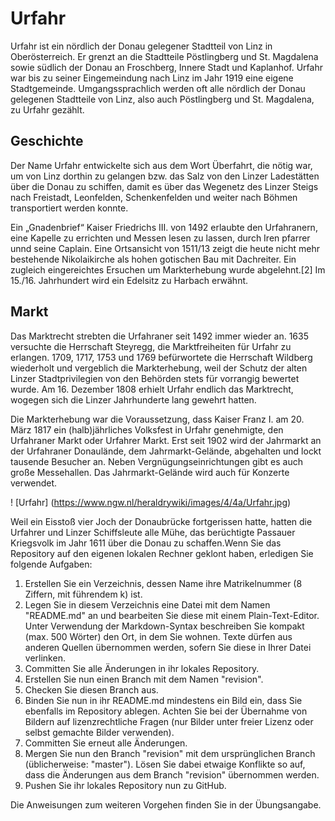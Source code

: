 ﻿# Urfahr


Urfahr ist ein nördlich der Donau gelegener Stadtteil von Linz in Oberösterreich. 
Er grenzt an die Stadtteile Pöstlingberg und St. Magdalena sowie südlich der Donau an Froschberg, Innere Stadt und Kaplanhof. 
Urfahr war bis zu seiner Eingemeindung nach Linz im Jahr 1919 eine eigene Stadtgemeinde.
Umgangssprachlich werden oft alle nördlich der Donau gelegenen Stadtteile von Linz, also auch Pöstlingberg und St. Magdalena, zu Urfahr gezählt.

## Geschichte
Der Name Urfahr entwickelte sich aus dem Wort Überfahrt, die nötig war, um von Linz dorthin zu gelangen bzw. das Salz von den Linzer Ladestätten über die Donau zu schiffen, 
damit es über das Wegenetz des Linzer Steigs nach Freistadt, Leonfelden, Schenkenfelden und weiter nach Böhmen transportiert werden konnte.

Ein „Gnadenbrief“ Kaiser Friedrichs III. von 1492 erlaubte den Urfahranern, eine Kapelle zu errichten und Messen lesen zu lassen, 
durch Iren pfarrer unnd seine Caplain. Eine Ortsansicht von 1511/13 zeigt die heute nicht mehr bestehende Nikolaikirche als hohen gotischen Bau mit Dachreiter. 
Ein zugleich eingereichtes Ersuchen um Markterhebung wurde abgelehnt.[2] Im 15./16. Jahrhundert wird ein Edelsitz zu Harbach erwähnt.

## Markt

Das Marktrecht strebten die Urfahraner seit 1492 immer wieder an. 1635 versuchte die Herrschaft Steyregg, die Marktfreiheiten für Urfahr zu erlangen. 
1709, 1717, 1753 und 1769 befürwortete die Herrschaft Wildberg wiederholt und vergeblich die Markterhebung, 
weil der Schutz der alten Linzer Stadtprivilegien von den Behörden stets für vorrangig bewertet wurde.
 Am 16. Dezember 1808 erhielt Urfahr endlich das Marktrecht, wogegen sich die Linzer Jahrhunderte lang gewehrt hatten.

Die Markterhebung war die Voraussetzung, dass Kaiser Franz I. am 20. März 1817 ein (halb)jährliches Volksfest in Urfahr genehmigte, 
den Urfahraner Markt oder Urfahrer Markt. Erst seit 1902 wird der Jahrmarkt an der Urfahraner Donaulände, dem Jahrmarkt-Gelände, abgehalten und lockt tausende Besucher an. 
Neben Vergnügungseinrichtungen gibt es auch große Messehallen. Das Jahrmarkt-Gelände wird auch für Konzerte verwendet.


! [Urfahr] (https://www.ngw.nl/heraldrywiki/images/4/4a/Urfahr.jpg)

Weil ein Eisstoß vier Joch der Donaubrücke fortgerissen hatte, hatten die Urfahrer und Linzer Schiffsleute alle Mühe, das berüchtigte Passauer Kriegsvolk im Jahr 1611 über die Donau zu schaffen.Wenn Sie das Repository auf den eigenen lokalen Rechner geklont haben, erledigen Sie folgende Aufgaben:
1. Erstellen Sie ein Verzeichnis, dessen Name ihre Matrikelnummer (8 Ziffern, mit führendem k) ist.
2. Legen Sie in diesem Verzeichnis eine Datei mit dem Namen "README.md" an und bearbeiten Sie diese mit einem Plain-Text-Editor. Unter Verwendung der Markdown-Syntax beschreiben Sie kompakt (max. 500 Wörter) den Ort, in dem Sie wohnen. Texte dürfen aus anderen Quellen übernommen werden, sofern Sie diese in Ihrer Datei verlinken. 
3. Committen Sie alle Änderungen in ihr lokales Repository.
4. Erstellen Sie nun einen Branch mit dem Namen "revision".
5. Checken Sie diesen Branch aus. 
6. Binden Sie nun in ihr README.md mindestens ein Bild ein, dass Sie ebenfalls im Repository ablegen. Achten Sie bei der Übernahme von Bildern auf lizenzrechtliche Fragen (nur Bilder unter freier Lizenz oder selbst gemachte Bilder verwenden).
7. Committen Sie erneut alle Änderungen.
8. Mergen Sie nun den Branch "revision" mit dem ursprünglichen Branch (üblicherweise: "master"). Lösen Sie dabei etwaige Konflikte so auf, dass die Änderungen aus dem Branch "revision" übernommen werden.
9. Pushen Sie ihr lokales Repository nun zu GitHub.

Die Anweisungen zum weiteren Vorgehen finden Sie in der Übungsangabe.
